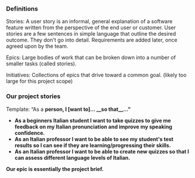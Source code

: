 ### Definitions

<p>Stories: A user story is an informal, general explanation of a software feature written from the perspective of the end user or customer. User stories are a few sentences in simple language that outline the desired outcome. They don't go into detail. Requirements are added later, once agreed upon by the team.</p>

<p>Epics: Large bodies of work that can be broken down into a number of smaller tasks (called stories).</p>

<p>Initiatives: Collections of epics that drive toward a common goal. (likely too large for this project scope)</p>

### Our project stories

<p>Template: “As a <strong>person<strong>, I [want to]... __so that__...”</p>

<ul>

<li>As a beginners Italian student I want to take quizzes to give me feedback on my Italian pronunciation and improve my speaking confidence.</li>

<li>As an Italian professor I want to be able to see my student's test results so I can see if they are learning/progressing their skills.</li>

<li>As an Italian professor I want to be able to create new quizzes so that I can assess different language levels of Italian.</li>

</ul>

Our epic is essentially the project brief.
